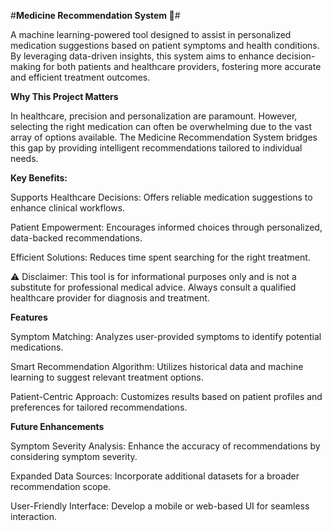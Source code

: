 #**Medicine Recommendation System 💊**#

A machine learning-powered tool designed to assist in personalized medication suggestions based on patient symptoms and health conditions. By leveraging data-driven insights, this system aims to enhance decision-making for both patients and healthcare providers, fostering more accurate and efficient treatment outcomes.

**Why This Project Matters**

In healthcare, precision and personalization are paramount. However, selecting the right medication can often be overwhelming due to the vast array of options available. The Medicine Recommendation System bridges this gap by providing intelligent recommendations tailored to individual needs.

**Key Benefits:**

Supports Healthcare Decisions: Offers reliable medication suggestions to enhance clinical workflows.

Patient Empowerment: Encourages informed choices through personalized, data-backed recommendations.

Efficient Solutions: Reduces time spent searching for the right treatment.

⚠️ Disclaimer: This tool is for informational purposes only and is not a substitute for professional medical advice. Always consult a qualified healthcare provider for diagnosis and treatment.

**Features**

Symptom Matching: Analyzes user-provided symptoms to identify potential medications.

Smart Recommendation Algorithm: Utilizes historical data and machine learning to suggest relevant treatment options.

Patient-Centric Approach: Customizes results based on patient profiles and preferences for tailored recommendations.

**Future Enhancements**

Symptom Severity Analysis: Enhance the accuracy of recommendations by considering symptom severity.

Expanded Data Sources: Incorporate additional datasets for a broader recommendation scope.

User-Friendly Interface: Develop a mobile or web-based UI for seamless interaction.

